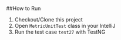 ##How to Run

1. Checkout/Clone this project
2. Open ```MetricUnitTest``` class in your IntelliJ
3. Run the test case ```test27``` with TestNG